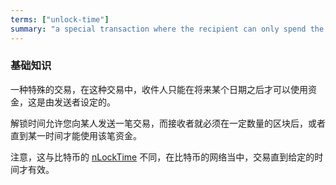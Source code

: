 ```yaml
---
terms: ["unlock-time"]
summary: "a special transaction where the recipient can only spend the funds after a future date, as set by the sender"
---
```


### 基础知识

一种特殊的交易，在这种交易中，收件人只能在将来某个日期之后才可以使用资金，这是由发送者设定的。

解锁时间允许您向某人发送一笔交易，而接收者就必须在一定数量的区块后，或者直到某一时间才能使用该笔资金。

注意，这与比特币的 [nLockTime](https://en.bitcoin.it/wiki/NLockTime) 不同，在比特币的网络当中，交易直到给定的时间才有效。
